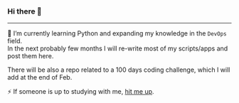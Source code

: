 ### Hi there 👋

---

🌱 I’m currently learning Python and expanding my knowledge in the `DevOps` field. </br>
In the next probably few months I will re-write most of my scripts/apps and post them here.

There will be also a repo related to a 100 days coding challenge, which I will add at the end of Feb.

⚡ If someone is up to studying with me, [hit me up](mailto:mladen.projects@gmail.com).